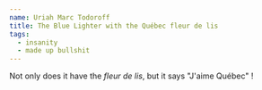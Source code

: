 ```yaml
---
name: Uriah Marc Todoroff
title: The Blue Lighter with the Québec fleur de lis
tags:
  - insanity
  - made up bullshit
---
```


Not only does it have the *fleur de lis*, but it says "J'aime Québec" !

